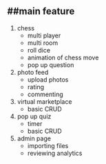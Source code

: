 ##main feature
---
1. chess
   - multi player
   - multi room
   - roll dice
   - animation of chess move
   - pop up question
2. photo feed
   - upload photos
   - rating
   - commenting
3. virtual marketplace
    - basic CRUD
4. pop up quiz
    - timer
    - basic CRUD
5. admin page
   - importing files
   - reviewing analytics


